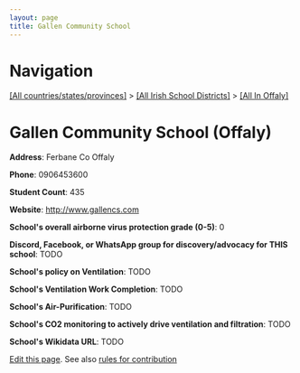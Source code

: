 ```yaml
---
layout: page
title: Gallen Community School
---
```

# Navigation

[[All countries/states/provinces]](../../..) > [[All Irish School Districts]](../..) > [[All In Offaly]](..)

# Gallen Community School (Offaly)

**Address**: Ferbane Co Offaly

**Phone**: 0906453600

**Student Count**: 435

**Website**: <http://www.gallencs.com>

**School's overall airborne virus protection grade (0-5)**: 0

**Discord, Facebook, or WhatsApp group for discovery/advocacy for THIS school**: TODO

**School's policy on Ventilation**: TODO

**School's Ventilation Work Completion**: TODO

**School's Air-Purification**: TODO

**School's CO2 monitoring to actively drive ventilation and filtration**: TODO

**School's Wikidata URL**: TODO


[Edit this page](https://github.com/ventilate-schools/Ireland/edit/main/./Offaly/Gallen_Community_School.md). See also [rules for contribution](../../../contribution-rules/)